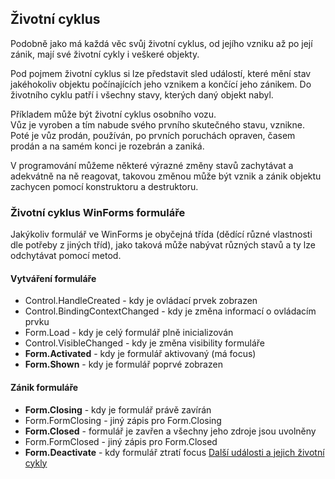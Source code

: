## Životní cyklus

Podobně jako má každá věc svůj životní cyklus, od jejího vzniku až po její zánik, mají své životní cykly i veškeré objekty.

Pod pojmem životní cyklus si lze představit sled událostí, které mění stav jakéhokoliv objektu počínajících jeho vznikem a končící jeho zánikem. Do životního cyklu patří i všechny stavy, kterých daný objekt nabyl.

Příkladem může být životní cyklus osobního vozu.  
 Vůz je vyroben a tím nabude svého prvního skutečného stavu, vznikne. Poté je vůz prodán, používán, po prvních poruchách opraven, časem prodán a na samém konci je rozebrán a zaniká.

V programování můžeme některé výrazné změny stavů zachytávat a adekvátně na ně reagovat, takovou změnou může být vznik a zánik objektu zachycen pomocí konstruktoru a destruktoru.

### Životní cyklus WinForms formuláře

Jakýkoliv formulář ve WinForms je obyčejná třída (dědící různé vlastnosti dle potřeby z jiných tříd), jako taková může nabývat různých stavů a ty lze odchytávat pomocí metod.

#### Vytváření formuláře

*   Control.HandleCreated - kdy je ovládací prvek zobrazen
*   Control.BindingContextChanged - kdy je změna informací o ovládacím prvku
*   Form.Load - kdy je celý formulář plně inicializován
*   Control.VisibleChanged - kdy je změna visibility formuláře
*   **Form.Activated** - kdy je formulář aktivovaný (má focus)
*   **Form.Shown** - kdy je formulář poprvé zobrazen

#### Zánik formuláře

*   **Form.Closing** - kdy je formulář právě zavírán
*   Form.FormClosing - jiný zápis pro Form.Closing
*   **Form.Closed** - formulář je zavřen a všechny jeho zdroje jsou uvolněny
*   Form.FormClosed - jiný zápis pro Form.Closed
*   **Form.Deactivate** - kdy formulář ztratí focus
[ Další události a jejich životní cykly ](https://msdn.microsoft.com/en-us/library/86faxx0d%28v=vs.110%29.aspx)